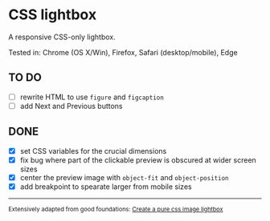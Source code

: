 # CSS lightbox

A responsive CSS-only lightbox.

Tested in: Chrome (OS X/Win), Firefox, Safari (desktop/mobile), Edge

## TO DO

- [ ] rewrite HTML to use `figure` and `figcaption`
- [ ] add Next and Previous buttons

## DONE

- [x] set CSS variables for the crucial dimensions
- [x] fix bug where part of the clickable preview is obscured at wider screen sizes
- [x] center the preview image with `object-fit` and `object-position`
- [x] add breakpoint to spearate larger from mobile sizes

---
<small>Extensively adapted from good foundations: [Create a pure css image lightbox](https://webdesignerhut.com/pure-css-image-lightbox/)</small>
